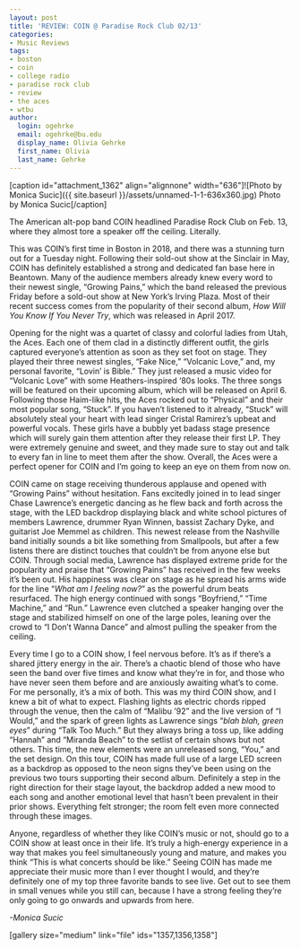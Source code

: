 ```yaml
---
layout: post
title: 'REVIEW: COIN @ Paradise Rock Club 02/13'
categories:
- Music Reviews
tags:
- boston
- coin
- college radio
- paradise rock club
- review
- the aces
- wtbu
author:
  login: ogehrke
  email: ogehrke@bu.edu
  display_name: Olivia Gehrke
  first_name: Olivia
  last_name: Gehrke
---
```

\[caption id="attachment\_1362" align="alignnone" width="636"\]![Photo by Monica Sucic]({{ site.baseurl }}/assets/unnamed-1-1-636x360.jpg) Photo by Monica Sucic\[/caption\]

The American alt-pop band COIN headlined Paradise Rock Club on Feb. 13, where they almost tore a speaker off the ceiling. Literally.

This was COIN’s first time in Boston in 2018, and there was a stunning turn out for a Tuesday night. Following their sold-out show at the Sinclair in May, COIN has definitely established a strong and dedicated fan base here in Beantown. Many of the audience members already knew every word to their newest single, “Growing Pains,” which the band released the previous Friday before a sold-out show at New York’s Irving Plaza. Most of their recent success comes from the popularity of their second album, _How Will You Know If You Never Try_, which was released in April 2017.

Opening for the night was a quartet of classy and colorful ladies from Utah, the Aces. Each one of them clad in a distinctly different outfit, the girls captured everyone’s attention as soon as they set foot on stage. They played their three newest singles, “Fake Nice,” “Volcanic Love,” and, my personal favorite, “Lovin’ is Bible.” They just released a music video for “Volcanic Love” with some Heathers-inspired ‘80s looks. The three songs will be featured on their upcoming album, which will be released on April 6. Following those Haim-like hits, the Aces rocked out to “Physical” and their most popular song, “Stuck”. If you haven’t listened to it already, “Stuck” will absolutely steal your heart with lead singer Cristal Ramirez’s upbeat and powerful vocals. These girls have a bubbly yet badass stage presence which will surely gain them attention after they release their first LP. They were extremely genuine and sweet, and they made sure to stay out and talk to every fan in line to meet them after the show. Overall, the Aces were a perfect opener for COIN and I’m going to keep an eye on them from now on.

COIN came on stage receiving thunderous applause and opened with “Growing Pains” without hesitation. Fans excitedly joined in to lead singer Chase Lawrence’s energetic dancing as he flew back and forth across the stage, with the LED backdrop displaying black and white school pictures of members Lawrence, drummer Ryan Winnen, bassist Zachary Dyke, and guitarist Joe Memmel as children. This newest release from the Nashville band initially sounds a bit like something from Smallpools, but after a few listens there are distinct touches that couldn’t be from anyone else but COIN. Through social media, Lawrence has displayed extreme pride for the popularity and praise that “Growing Pains” has received in the few weeks it’s been out. His happiness was clear on stage as he spread his arms wide for the line “_What am I feeling now?_” as the powerful drum beats resurfaced. The high energy continued with songs “Boyfriend,” “Time Machine,” and “Run.” Lawrence even clutched a speaker hanging over the stage and stabilized himself on one of the large poles, leaning over the crowd to “I Don’t Wanna Dance” and almost pulling the speaker from the ceiling.

Every time I go to a COIN show, I feel nervous before. It’s as if there’s a shared jittery energy in the air. There’s a chaotic blend of those who have seen the band over five times and know what they’re in for, and those who have never seen them before and are anxiously awaiting what’s to come. For me personally, it’s a mix of both. This was my third COIN show, and I knew a bit of what to expect. Flashing lights as electric chords ripped through the venue, then the calm of “Malibu ’92” and the live version of “I Would,” and the spark of green lights as Lawrence sings “_blah blah, green eyes_” during “Talk Too Much.” But they always bring a toss up, like adding “Hannah” and “Miranda Beach” to the setlist of certain shows but not others. This time, the new elements were an unreleased song, “You,” and the set design. On this tour, COIN has made full use of a large LED screen as a backdrop as opposed to the neon signs they’ve been using on the previous two tours supporting their second album. Definitely a step in the right direction for their stage layout, the backdrop added a new mood to each song and another emotional level that hasn’t been prevalent in their prior shows. Everything felt stronger; the room felt even more connected through these images.

Anyone, regardless of whether they like COIN’s music or not, should go to a COIN show at least once in their life. It’s truly a high-energy experience in a way that makes you feel simultaneously young and mature, and makes you think “This is what concerts should be like.” Seeing COIN has made me appreciate their music more than I ever thought I would, and they’re definitely one of my top three favorite bands to see live. Get out to see them in small venues while you still can, because I have a strong feeling they’re only going to go onwards and upwards from here.

_\-Monica Sucic_

\[gallery size="medium" link="file" ids="1357,1356,1358"\]